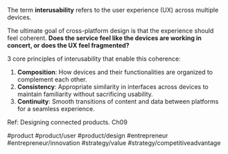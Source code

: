 The term **interusability** refers to the user experience (UX) across multiple devices. 

The ultimate goal of cross-platform design is that the experience should feel coherent. **Does the service feel like the devices are working in concert, or does the UX feel fragmented?**

3 core principles of interusability that enable this coherence:

1. **Composition**: How devices and their functionalities are organized to complement each other.
2. **Consistency**: Appropriate similarity in interfaces across devices to maintain familiarity without sacrificing usability.
3. **Continuity**: Smooth transitions of content and data between platforms for a seamless experience.


Ref: Designing connected products. Ch09

#product #product/user #product/design #entrepreneur #entrepreneur/innovation #strategy/value #strategy/competitiveadvantage 